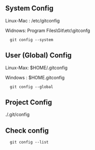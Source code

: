 ## System Config
Linux-Mac : /etc/gitconfig

Widnows: Program Files\Git\etc\gitconfg

```
  git config --system 
```

## User (Global) Config

Linux-Max: $HOME/.gitconfig

Windows : $HOME\.gitconfig

```
  git config --global
```

## Project Config
./.git/config

## Check config
```
  git config --list
```